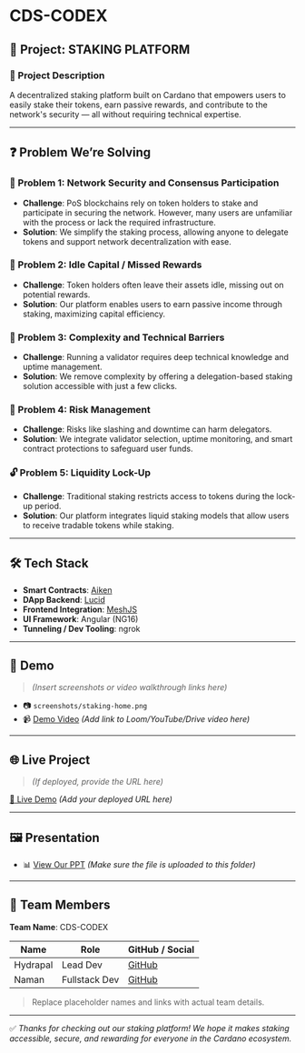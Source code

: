 # CDS-CODEX

## 🚀 Project: STAKING PLATFORM

### 📄 Project Description

A decentralized staking platform built on Cardano that empowers users to easily stake their tokens, earn passive rewards, and contribute to the network's security — all without requiring technical expertise.

---

## ❓ Problem We’re Solving

### 🔐 Problem 1: Network Security and Consensus Participation

- **Challenge**: PoS blockchains rely on token holders to stake and participate in securing the network. However, many users are unfamiliar with the process or lack the required infrastructure.
- **Solution**: We simplify the staking process, allowing anyone to delegate tokens and support network decentralization with ease.

### 💸 Problem 2: Idle Capital / Missed Rewards

- **Challenge**: Token holders often leave their assets idle, missing out on potential rewards.
- **Solution**: Our platform enables users to earn passive income through staking, maximizing capital efficiency.

### 🧠 Problem 3: Complexity and Technical Barriers

- **Challenge**: Running a validator requires deep technical knowledge and uptime management.
- **Solution**: We remove complexity by offering a delegation-based staking solution accessible with just a few clicks.

### 🧯 Problem 4: Risk Management

- **Challenge**: Risks like slashing and downtime can harm delegators.
- **Solution**: We integrate validator selection, uptime monitoring, and smart contract protections to safeguard user funds.

### 🔓 Problem 5: Liquidity Lock-Up

- **Challenge**: Traditional staking restricts access to tokens during the lock-up period.
- **Solution**: Our platform integrates liquid staking models that allow users to receive tradable tokens while staking.

---

## 🛠️ Tech Stack

- **Smart Contracts**: [Aiken](https://aiken-lang.org/)
- **DApp Backend**: [Lucid](https://lucid.spacebudz.io/)
- **Frontend Integration**: [MeshJS](https://meshjs.dev/)
- **UI Framework**: Angular (NG16)
- **Tunneling / Dev Tooling**: ngrok

---

## 📸 Demo

> *(Insert screenshots or video walkthrough links here)*

- 📷 `screenshots/staking-home.png`
- 📹 [Demo Video](#) *(Add link to Loom/YouTube/Drive video here)*

---

## 🌐 Live Project

> *(If deployed, provide the URL here)*

[🔗 Live Demo](https://your-app-link.com) *(Add your deployed URL here)*

---

## 🖼️ Presentation

- 📊 [View Our PPT](./CDS-CODEX-Staking-Presentation.pdf) *(Make sure the file is uploaded to this folder)*

---

## 👥 Team Members

**Team Name**: CDS-CODEX

| Name           | Role                  | GitHub / Social |
|----------------|-----------------------|------------------|
| Hydrapal       | Lead Dev              | [GitHub](#)      |
| Naman          | Fullstack Dev         | [GitHub](#)      |

> Replace placeholder names and links with actual team details.

---

✅ *Thanks for checking out our staking platform! We hope it makes staking accessible, secure, and rewarding for everyone in the Cardano ecosystem.*

